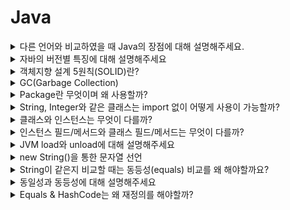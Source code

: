 # Java
<details>
<summary>다른 언어와 비교하였을 때 Java의 장점에 대해 설명해주세요.</summary>

<br>

- 플랫폼에 구애받지 않고 JVM이 설치된 모든 장치에서 동작한다.
    - 운영체제의 영향이 없이 동작하며 멀티 스레드를 지원하지 않는 OS에서도 자바 언어를 사용하면 멀티스레드를 구현할 수 있다.
- 객체지향 언어이다.
- 수많은 개발자와 레퍼런스가 있어 문제가 발생하였을 때, 트러블슈팅을 하기 쉽다.
- 디버깅하는 실행 속도를 개선하기 위해 JIT 컴파일러가 사용된다.
- GC(가비지 컬렉션)이 존재하여 객체의 소멸을 스스로 해준다.

단점

- 실행 속도가 다른 언어보다 느리다.
- 다른 언어와 비교했을 때 소스코드의 길이가 길다.
- GC가 언제 어떻게 작동될지 아무도 모르기 때문에 중간에 끊김 현상이 발생할 수 있어 실시간 응용 시스템으로 부적합하다

[Java의 장단점](https://okeybox.tistory.com/131)

</details>


<details>
<summary>자바의 버전별 특징에 대해 설명해주세요</summary>

<br>

자바8: 람다, 인터페이스의 default method, stream api, **Null 처리 Optional** 등이 추가됨

자바9: 인터페이스 내에서 private 메서드 사용이 가능

자바10: 타입 추론 변수 var 추가, 병렬 처리 GC, 개별 스레드로 분리된 Stop the world등이 추가됐다.

- 기존에는 Stop-The-World 가 발생하면 GC 를 실행하는 쓰레드를 제외한 나머지 쓰레드는 모두 작업을 멈춘다. GC 작업을 완료한 이후에야 중단했던 작업을 다시 시작한다. 근데 이게 개별 쓰레드로 분리되어서 Stop-The-World 시간이 개선된것 같다.

자바 11: String 메서드 추가(`strip()`, `isBlank()`, `lines()`, `repeat()`), 람다 파라미터로 var사용

자바 12~14: 스위치 표현식 개선 (표현식에서 값 반환 가능)

[java 버전별 차이 & 특징](https://velog.io/@ljo_0920/java-%EB%B2%84%EC%A0%84%EB%B3%84-%EC%B0%A8%EC%9D%B4-%ED%8A%B9%EC%A7%95)

</details>


<details>
<summary>객체지향 설계 5원칙(SOLID)란?</summary>

<br>

SRP(Single Responsibility Principle, 단일 책임 원칙)

- 작성된 클래스는 하나의 기능만 가지며 클래스가 제공하는 모든 서비스는 그 하나의 책임을 수행하는데 집중되어야 한다.

OCP(Open Close Principle, 개방폐쇄의 원칙)

- 소프트웨어의 구성요소는 확장에 열려있고 변경에는 닫혀있다. 변경을 위한 비용은 가능하면 줄이고 확장을 위한 비용은 극대화해야한다.
- 요구사항의 변경이나 추가 사항이 발생하여도 기존 구성요소는 수정이 일어나지 말아야 하며, 기존 구성요소를 쉽게 확장해서 재사용할 수 있어야 한다.

LSP(The Liskov Substitution Principle, 리스코프 치환의 원칙)

- 서브 타입은 언제나 기반 타입과 호환될 수 있어야 한다.
- 상속은 궁극적으로 다형성을 통한 확장성을 목표로 한다. LSP도 서브클래스가 확장에 대한 인터페이스를 준수해야함을 의미한다.

ISP(Interface Segregation Principle, 인터페이스 분리의 원칙)

- 한 클래스는 자신이 사용하지 않는 인터페이스는 구현하지 말아야 한다. → 다른 크랠스에 종속될 때는 가능한 최소한의 인터페이스만을 사용해야 한다.

DIP(Dependency Inversion Principle, 의존성 역전의 원칙)

- 하위 레벨 모듈의 변경이 상위 레벨 모듈의 변경을 요구하는 위치 관계를 끊는 의미의 역전이다.
- **저수준 모듈이 고수준 모듈에 의존하게 되는 것을 의미한다.**
- 추상화에 의존하고 구체화에 의존하면 안 된다. 즉, 하위 모듈이 상위 모듈에서 정의한 추상 타입(인터페이스)에 의존하여야 한다.

</details>


<details>
<summary>GC(Garbage Collection)</summary>

<br>

`stop-the-world`란, GC을 실행하기 위해 JVM이 애플리케이션 실행을 멈추는 것이다.

- stop-the-world가 발생하면 GC를 실행하는 쓰레드를 제외한 나머지 쓰레드는 모두 작업을 멈춘다.

GC는 두 가지 가설 아래에서 만들어졌다.

- 대부분의 객체는 금방 접근 불가능 상태(unreachable)가 된다.
- 오래된 객체에서 젊은 객체로의 참조는 아주 적게 존재한다.

이러한 가설에 의해 GC는 Young, Old영역으로 나눠서 동작하게 된다.

- Young 영역(Yong Generation 영역): 새롭게 생성한 객체의 대부분이 여기에 위치한다. 대부분의 객체가 금방 접근 불가능 상태가 되기 때문에 매우 많은 객체가 Young 영역에 생성되었다가 사라진다. 이 영역에서 객체가 사라질때 Minor GC가 발생한다고 말한다.
- Old 영역(Old Generation 영역): 접근 불가능 상태로 되지 않아 Young 영역에서 살아남은 객체가 여기로 복사된다. 대부분 Young 영역보다 크게 할당하며, 크기가 큰 만큼 Young 영역보다 GC는 적게 발생한다. 이 영역에서 객체가 사라질 때 Major GC(혹은 Full GC)가 발생한다고 말한다.

Young영역은 Eden영역과 2개의 Survivor영역으로 나뉜다. 동작은 아래와 같다.

- 새로 생성한 대부분의 객체는 Eden 영역에 위치한다.
- Eden 영역에서 GC가 한 번 발생한 후 살아남은 객체는 Survivor 영역 중 하나로 이동된다.
- Eden 영역에서 GC가 발생하면 이미 살아남은 객체가 존재하는 Survivor 영역으로 객체가 계속 쌓인다.
- 하나의 Survivor 영역이 가득 차게 되면 그 중에서 살아남은 객체를 다른 Survivor 영역으로 이동한다. 그리고 가득 찬 Survivor 영역은 아무 데이터도 없는 상태로 된다.
- 이 과정을 반복하다가 계속해서 살아남아 있는 객체는 Old 영역으로 이동하게 된다.

> Survivor 영역 중 하나는 반드시 비어 있는 상태로 남아 있어야 한다.
>

Old 영역은 기본적으로 데이터가 가득 차면 GC를 실행한다. GC 방식에 따라서 처리 절차가 달라지므로, 어떤 GC 방식이 있는지 살펴보면 이해가 쉬울 것이다. GC 방식은 JDK 7을 기준으로 5가지 방식이 있다.

- Serial GC
  - CPU코어가 하나만 있을 때 사용하기 위해 만든 방식이라 성능이 많이 떨어져서 절대 사용하면 안된다
  - Old 영역의 GC는 `mark-sweep-compact`이라는 알고리즘을 사용
    1. Old 영역에 살아 있는 객체를 식별(Mark)
    2. 힙(heap)의 앞 부분부터 확인하여 살아 있는 것만 남긴다(Sweep)
    3. 각 객체들이 연속되게 쌓이도록 힙의 가장 앞 부분부터 채워서 객체가 존재하는 부분과 객체가 없는 부분으로 나눈다(Compaction)
- Parallel GC
  - Serial과 동작 알고리즘은 같으나 GC를 처리하는 쓰레드가 여러개라 더 빠르다.
- Parallel Old GC(Parallel Compacting GC)
  - `Mark-Summary-Compaction`단계를 거친다.
    - Summary 단계는 앞서 GC를 수행한 영역에 대해서 별도로 살아 있는 객체를 식별한다
- Concurrent Mark & Sweep GC(이하 CMS)
  - 동작은 과정
    1. Initial Mark 단계에서는 클래스 로더에서 가장 가까운 객체 중 살아 있는 객체만 찾는 것으로 끝내서 stop the world가 매우 짧다.
    2. Concurrent Mark 단계에서는 방금 살아있다고 확인한 객체에서 참조하고 있는 객체들을 따라가면서 확인한다. 이 단계의 특징은 다른 스레드가 실행 중인 상태에서 동시에 진행된다는 것이다.
    3. Concurrent Sweep 단계에서는 쓰레기를 정리하는 작업을 실행한다. 이 작업도 다른 스레드가 실행되고 있는 상황에서 진행한다.
  - CMS GC는 stop the world가 짧다는 장점이 있으나 아래의 단점이 존재한다.
    - 다른 GC 방식보다 메모리와 CPU를 더 많이 사용한다.
    - Compaction 단계가 기본적으로 제공되지 않는다.
- G1(Garbage First) GC
  - G1 GC는 Young 영역과 Old 영역에 대해서는 잊는 것이 좋다.
  - G1 GC는 바둑판의 각 영역에 객체를 할당하고 GC를 실행한다. 그러다가, 해당 영역이 꽉 차면 다른 영역에서 객체를 할당하고 GC를 실행한다.
    - 앞서 동작한 Young의 세가지 영역에서 데이터가 Old 영역으로 이동하는 단계가 사라진 GC 방식이다.
  - G1 GC의 가장 큰 장점은 성능이다. 지금까지 설명한 어떤 GC 방식보다도 빠르다.

[NAVER D2](https://d2.naver.com/helloworld/1329)

</details>


<details>
<summary>Package란 무엇이며 왜 사용할까?</summary>

<br>

패키지는 관련된 클래스 코드들을 모어서 관리하기 위해 사용한다.
패키지 분리를 통해 필요한 클래스 파일들을 쉽게 찾을 수 있으며, 각각의 프로젝트나 소프트웨어간의 코드 충돌을 방지할 수 있다. 또한 배포할 때 관련된 코드들을 묶어서 배포하고 재사용할 수 있다.

> 모든 패키지의 이름은 소문자로 관리하는 것이 관례이며 패키지 명은 일반적으로 도메인명을 사용하는 것이 관례이다.

</details>

<details>
<summary>String, Integer와 같은 클래스는 import 없이 어떻게 사용이 가능할까?</summary>

<br>

자바는 빌드를 하며 빌트인 패키지를 자동으로 import한다. String, Integer, System과 같은 클래스가 속해있는 java.lang은 해당 클래스에 해당하여 자동으로 import한다.

</details>


<details>
<summary>클래스와 인스턴스는 무엇이 다를까?</summary>

<br>

- 클래스는 인스턴스를 생성하기위한 template으로 클래스 자체만으로는 상태가 없다.
- 인스턴스는 클래스를 통해 실체화된 객체이다. 클래스와 다르게 실체화가 되었기에 상태를 갖고 있다.

</details>


<details>
<summary>인스턴스 필드/메서드와 클래스 필드/메서드는 무엇이 다를까?</summary>

<br>

- 인스턴스
  - 필드 - **인스턴스의 상태를 갖는 변수**를 인스턴스 필드라 한다.
  - 메서드 -  인스턴스가 생성된 이후에 호출이 가능하며 인스턴스의 상태(필드)를 변경하는 메서드를 의미한다.
- 클래스
  - 필드 - 여러 **인스턴스에서 공유하는 정보를 클래스 필드**라 한다. 즉, static 키워드가 붙은 공유되는 필드를 클래스 필드라 한다.
  - 메서드 - 클래스 메서드는 인스턴스 상태와 관련 없이, **인스턴스가 생성되지 않아도 호출이 가능한 클래스**를 뜻한다. 즉, static이 붙은 메서드를 클래스 필드라 한다.

</details>


<details>
<summary>JVM load와 unload에 대해 설명해주세요</summary>

<br>

JVM Load는 클래스가 필요한 시점에 동적으로 클래스의 바이트코드를 읽어 메모리에 할당하는 과정을 뜻한다.

JVM Unload는 클래스가 더 이상 사용되지 않아 메모리에서 클래스를 해제하는 과정을 의미한다.

</details>


<details>
<summary>new String()을 통한 문자열 선언</summary>

<br>

```java
String string1 = "abc";
String string2 = new String("abc");
```

위의 코드는 String class를 만드는 두가지 방법을 나타낸다. 두가지 방법은 보기에는 같은 결과가 나온다고 생각할 수 있지만 내부적으로는 다른 결과를 낸다. string1과 string2는 스트링 풀(String pool)에 있는 같은 객체를 바라보게 된다. 반면에 `new String()`을 통해 생성한 string3의 경우는 힙 메모리에 새로운 인스턴스를 만들어 관리를 하게 된다. 예시 코드를 작성하여 수행해보면 다음과 같은 결과가 나온다.

```java
public class StringTest {

	public static void main(String[] args) {
		String string1 = new String("abc");
		String string2 = new String("abc");

		System.out.println(string1 == string2); // false

		String string3 = "abc";
		String string4 = "abc";

		System.out.println(string3 == string4); // true
	}
}
```

위의 코드의 경우 `new String` 을 사용하여 새로운 인스턴스를 생성한 string1, string2의 경우는 서로 다른 주소값을 가르켜 false라는 결과를 반환한다. 반면에 스트링 풀의 주소만을 가르키며 생성한 string3, string4의 경우는 값이 같다는 결과가 나오게 된다.

</details>


<details>
<summary>String이 같은지 비교할 때는 동등성(equals) 비교를 왜 해야할까요?</summary>

<br>

```java
public class StringTest {

	public static void main(String[] args) {
		String string1 = "abc";
		String string2 = "abc";

		System.out.println(string3.equals(string4)); // true
	}
}
```

string1과 string2는 같은 객체를 바라본다는데 어째서 둘을 비교할 때 동일성(==)이 아닌 동등성(equals)으로 같은지 체크할까? Java8 이후로는 `String string1 = "abc"`와 같이 선언한 내용도 GC의 지시 대상이 되어서 다른 객체가 될 수 있다. 그래서 String 객체들의 비교는 동일성이 아닌 동등성으로 체크한다.

</details>


<details>
<summary>동일성과 동등성에 대해 설명해주세요</summary>

<br>

동일성(==)은 객체가 참조하고 있는 주소 값을 비교하는 것이며 동등성(equals)는 equals를 통해 정의된 값에 따라 비교를 하는 것이다. 객체들의 최상위 클래스 Object는 기본적으로 equals가 주소 값을 비교하는 동일성 체크와 동일하며여 우리는 객체의 equals재정의를 통해 내부 값이 같으면 두 객체가 동등하다고 판단할 수록 할 수 있다.

</details>


<details>
<summary>Equals & HashCode는 왜 재정의를 해야할까?</summary>

<br>

객체들의 최상위 클래스 Object는 기본적으로 equals가 주소 값을 비교하는 동일성 체크와 동일하며여 우리는 객체의 equals재정의를 통해 내부 값이 같으면 두 객체가 논리적으로 동등하다고 판단할 수록 할 수 있다.

그렇다면 HashCode는 왜 재정의를 해야할까?

Object의 명세서에는 `equals(Object)가 두 객체를 같다고 판단했다면, 두 객체의 hashCode는 똑같은 값을 반환해야 한다.` 라는 조항이 존재합니다. 이를 위해 우리는 equals를 재정의할 때는 hashCode도 반드시 재정의해야 한다.

</details>
